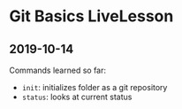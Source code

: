 # Git Basics LiveLesson

## 2019-10-14

Commands learned so far:

- `init`: initializes folder as a git repository
- `status`: looks at current status

